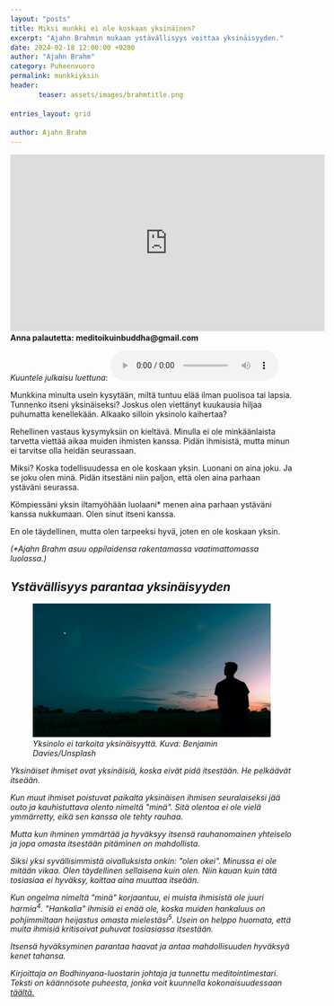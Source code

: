 ```yaml
---
layout: "posts"
title: Miksi munkki ei ole koskaan yksinäinen?
excerpt: "Ajahn Brahmin mukaan ystävällisyys voittaa yksinäisyyden."
date: 2024-02-18 12:00:00 +0200
author: "Ajahn Brahm"
category: Puheenvuoro
permalink: munkkiyksin
header: 
       teaser: assets/images/brahmtitle.png

entries_layout: grid

author: Ajahn Brahm
---
```

<iframe width="560" height="315" src="https://www.youtube.com/embed/J8_1950CM3U?si=2QQyxl3e7W__bcmo" title="YouTube video player" frameborder="0" allow="accelerometer; autoplay; clipboard-write; encrypted-media; gyroscope; picture-in-picture; web-share" referrerpolicy="strict-origin-when-cross-origin" allowfullscreen></iframe>
<b> Anna palautetta: meditoikuinbuddha@gmail.com</b>

<i>Kuuntele julkaisu luettuna</i>:
<audio controls>
  <source src="assets/audio/2024-02-18/2024-02-18-final.mp3" type="audio/mp3">
</audio>

Munkkina minulta usein kysytään, miltä tuntuu elää ilman puolisoa tai lapsia. Tunnenko itseni yksinäiseksi? Joskus olen viettänyt kuukausia hiljaa puhumatta kenellekään. Alkaako silloin yksinolo kaihertaa?

Rehellinen vastaus kysymyksiin on kieltävä. Minulla ei ole minkäänlaista tarvetta viettää aikaa muiden ihmisten kanssa. Pidän ihmisistä, mutta minun ei tarvitse olla heidän seurassaan. 

Miksi? Koska todellisuudessa en ole koskaan yksin. Luonani on aina joku. Ja se joku olen minä. Pidän itsestäni niin paljon, että olen aina parhaan ystäväni seurassa.

Kömpiessäni yksin iltamyöhään luolaani* menen aina parhaan ystäväni kanssa nukkumaan. Olen sinut itseni kanssa. 

En ole täydellinen, mutta olen tarpeeksi hyvä, joten en ole koskaan yksin.

<i>(*Ajahn Brahm asuu oppilaidensa rakentamassa vaatimattomassa luolassa.)
<h2>Ystävällisyys parantaa yksinäisyyden</h2>

<figure>
<img src="assets/images/yksin.jpg" alt="yksin">
<figcaption> Yksinolo ei tarkoita yksinäisyyttä. Kuva: Benjamin Davies/Unsplash </figcaption>
</figure>

Yksinäiset ihmiset ovat yksinäisiä, koska eivät pidä itsestään. He pelkäävät itseään. 

Kun muut ihmiset poistuvat paikalta yksinäisen ihmisen seuralaiseksi jää outo ja kauhistuttava olento nimeltä "minä". Sitä olentoa ei ole vielä ymmärretty, eikä sen kanssa ole tehty rauhaa. 

Mutta kun ihminen ymmärtää ja hyväksyy itsensä rauhanomainen yhteiselo ja jopa omasta itsestään pitäminen on mahdollista.

Siksi yksi syvällisimmistä oivalluksista onkin: "olen okei". Minussa ei ole mitään vikaa. Olen täydellinen sellaisena kuin olen. Niin kauan kuin tätä tosiasiaa ei hyväksy, koittaa aina muuttaa itseään.

Kun ongelma nimeltä "minä" korjaantuu, ei muista ihmisistä ole juuri harmia<sup>4</sup>. "Hankalia" ihmisiä ei enää ole, koska muiden hankaluus on pohjimmiltaan heijastus omasta mielestäsi<sup>5</sup>. Usein on helppo huomata, että muita ihmisiä kritisoivat puhuvat tosiasiassa itsestään.

Itsensä hyväksyminen parantaa haavat ja antaa mahdollisuuden hyväksyä kenet tahansa.

<i>Kirjoittaja on Bodhinyana-luostarin johtaja ja tunnettu meditointimestari. Teksti on käännösote puheesta, jonka voit kuunnella kokonaisuudessaan <a href="https://www.youtube.com/watch?v=jniaUr_7438&t=2105s">täältä.</a> </i>


